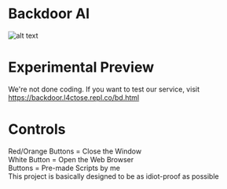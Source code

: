 # Backdoor AI
![alt text](https://github.com/L4CTOSE/Backdoor/blob/main/backdoor.png?raw=true) <br>

# Experimental Preview
We're not done coding. If you want to test our service, visit https://backdoor.l4ctose.repl.co/bd.html <br>

# Controls
Red/Orange Buttons = Close the Window <br>
White Button = Open the Web Browser <br>
Buttons = Pre-made Scripts by me <br>
This project is basically designed to be as idiot-proof as possible <br>
